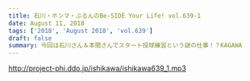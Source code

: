 ```yaml
---
title: 石川・ホンマ・ぶるんのBe-SIDE Your Life! vol.639-1
date: August 11, 2018
tags: ['2018', 'August 2018', 'vol.639']
draft: false
summary: 今回は石川さん＆本間さんでスタート投球練習という謎の仕事！？KAGAWA
---
```


http://project-phi.ddo.jp/ishikawa/ishikawa639_1.mp3